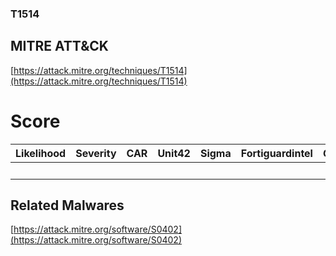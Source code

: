 
### T1514
## MITRE ATT&CK
[https://attack.mitre.org/techniques/T1514](https://attack.mitre.org/techniques/T1514)

# Score

| Likelihood | Severity | CAR | Unit42 | Sigma | Fortiguardintel | Groups | Malwares | Tools |
| ---------- | -------- | --- | ------ | ----- | --------------- | ---  | --- | --- |
 |   |   |   |   |   |   |   | 1 |   |



## Related Malwares

[https://attack.mitre.org/software/S0402](https://attack.mitre.org/software/S0402)
[]()
